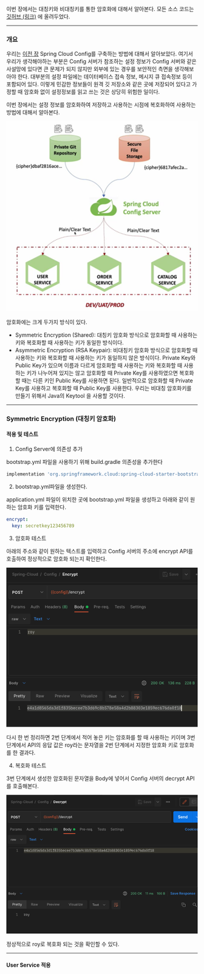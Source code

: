 이번 장에서는 대칭키와 비대칭키를 통한 암호화에 대해서 알아본다.
모든 소스 코드는 [깃허브 (링크)](https://github.com/roy-zz/spring-cloud) 에 올려두었다.

---

### 개요

우리는 [이전 장](https://imprint.tistory.com/221?category=1069520) Spring Cloud Config를 구축하는 방법에 대해서 알아보았다.
여기서 우리가 생각해야하는 부분은 Config 서버가 참조하는 설정 정보가 Config 서버와 같은 사설망에 있다면 큰 문제가 되지 않지만 외부에 있는 경우를 보안적인 측면을 생각해보아야 한다.
대부분의 설정 파일에는 데이터베이스 접속 정보, 메시지 큐 접속정보 등이 포함되어 있다. 
이렇게 민감한 정보들이 원격 깃 저장소와 같은 곳에 저장되어 있다고 가정할 때 암호화 없이 설정정보를 읽고 쓰는 것은 상당히 위험한 일이다.

이번 장에서는 설정 정보를 암호화하여 저장하고 사용하는 시점에 복호화하여 사용하는 방법에 대해서 알아본다.

![](image/config-server-with-ecryption.png)

암호화에는 크게 두가지 방식이 있다.

- Symmetric Encryption (Shared): 대칭키 암호화 방식으로 암호화할 때 사용하는 키와 복호화할 때 사용하는 키가 동일한 방식이다.
- Asymmetric Encryption (RSA Keypair): 비대칭키 암호화 방식으로 암호화할 때 사용하는 키와 복호화할 때 사용하는 키가 동일하지 않은 방식이다. 
Private Key와 Public Key가 있으며 이름과 다르게 암호화할 때 사용하는 키와 복호화할 때 사용하는 키가 나누어져 있지는 않고 암호화할 때 Private Key를 사용하였으면 복호화할 때는 다른 키인 Public Key를 사용하면 된다.
일반적으로 암호화할 때 Private Key를 사용하고 복호화할 때 Public Key를 사용한다. 우리는 비대칭 암호화키를 만들기 위해서 Java의 Keytool 을 사용할 것이다.

---

### Symmetric Encryption (대칭키 암호화)

#### 적용 및 테스트

1. Config Server에 의존성 추가

bootstrap.yml 파일을 사용하기 위해 build.gradle 의존성을 추가한다

```bash
implementation 'org.springframework.cloud:spring-cloud-starter-bootstrap'
```

2. bootstrap.yml파일을 생성한다.

application.yml 파일이 위치한 곳에 bootstrap.yml 파일을 생성하고 아래와 같이 원하는 암호화 키를 입력한다.

```yaml
encrypt:
  key: secretkey123456789
```

3. 암호화 테스트

아래의 주소와 같이 원하는 텍스트를 입력하고 Config 서버의 주소에 encrypt API를 호출하여 정상적으로 암호화 되는지 확인한다.

![](image/encrypted-roy.png)

다시 한 번 정리하면 2번 단계에서 적어 놓은 키는 암호화를 할 때 사용하는 키이며 3번 단계에서 API의 응답 값은 roy라는 문자열을 2번 단계에서 지정한 암호화 키로 암호화를 한 결과다.

4. 복호화 테스트

3번 단계에서 생성한 암호화된 문자열을 Body에 넣어서 Config 서버의 decrypt API를 호출해본다.

![](image/decrypted-roy.png)

정상적으로 roy로 복호화 되는 것을 확인할 수 있다.

---

#### User Service 적용
